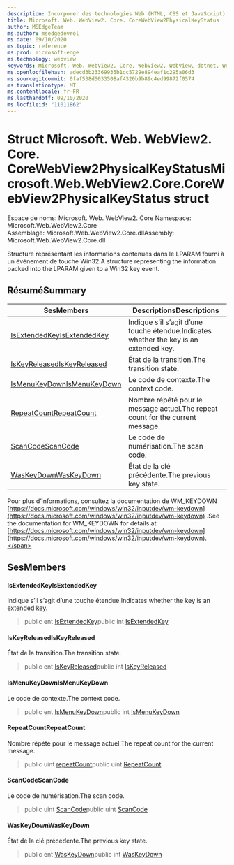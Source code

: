 ```yaml
---
description: Incorporer des technologies Web (HTML, CSS et JavaScript) dans vos applications natives avec le contrôle Microsoft Edge WebView2
title: Microsoft. Web. WebView2. Core. CoreWebView2PhysicalKeyStatus
author: MSEdgeTeam
ms.author: msedgedevrel
ms.date: 09/10/2020
ms.topic: reference
ms.prod: microsoft-edge
ms.technology: webview
keywords: Microsoft. Web. WebView2, Core, WebView2, WebView, dotnet, WPF, WinForms, application, Edge, CoreWebView2, CoreWebView2Controller, contrôle de navigateur, Edge html, Microsoft. Web. WebView2. Core. CoreWebView2PhysicalKeyStatus
ms.openlocfilehash: adecd3b23369935b1dc5729e894eaf1c295a06d3
ms.sourcegitcommit: 0faf538d5033508af4320b9b89c4ed99872f0574
ms.translationtype: MT
ms.contentlocale: fr-FR
ms.lasthandoff: 09/10/2020
ms.locfileid: "11011862"
---
```

# <span data-ttu-id="e1188-104">Struct Microsoft. Web. WebView2. Core. CoreWebView2PhysicalKeyStatus</span><span class="sxs-lookup"><span data-stu-id="e1188-104">Microsoft.Web.WebView2.Core.CoreWebView2PhysicalKeyStatus struct</span></span> 

<span data-ttu-id="e1188-105">Espace de noms: Microsoft. Web. WebView2. Core </span><span class="sxs-lookup"><span data-stu-id="e1188-105">Namespace: Microsoft.Web.WebView2.Core</span></span>\
<span data-ttu-id="e1188-106">Assemblage: Microsoft.Web.WebView2.Core.dll</span><span class="sxs-lookup"><span data-stu-id="e1188-106">Assembly: Microsoft.Web.WebView2.Core.dll</span></span>

<span data-ttu-id="e1188-107">Structure représentant les informations contenues dans le LPARAM fourni à un événement de touche Win32.</span><span class="sxs-lookup"><span data-stu-id="e1188-107">A structure representing the information packed into the LPARAM given to a Win32 key event.</span></span>

## <span data-ttu-id="e1188-108">Résumé</span><span class="sxs-lookup"><span data-stu-id="e1188-108">Summary</span></span>

 <span data-ttu-id="e1188-109">Ses</span><span class="sxs-lookup"><span data-stu-id="e1188-109">Members</span></span>                        | <span data-ttu-id="e1188-110">Descriptions</span><span class="sxs-lookup"><span data-stu-id="e1188-110">Descriptions</span></span>
--------------------------------|---------------------------------------------
[<span data-ttu-id="e1188-111">IsExtendedKey</span><span class="sxs-lookup"><span data-stu-id="e1188-111">IsExtendedKey</span></span>](#isextendedkey) | <span data-ttu-id="e1188-112">Indique s’il s’agit d’une touche étendue.</span><span class="sxs-lookup"><span data-stu-id="e1188-112">Indicates whether the key is an extended key.</span></span>
[<span data-ttu-id="e1188-113">IsKeyReleased</span><span class="sxs-lookup"><span data-stu-id="e1188-113">IsKeyReleased</span></span>](#iskeyreleased) | <span data-ttu-id="e1188-114">État de la transition.</span><span class="sxs-lookup"><span data-stu-id="e1188-114">The transition state.</span></span>
[<span data-ttu-id="e1188-115">IsMenuKeyDown</span><span class="sxs-lookup"><span data-stu-id="e1188-115">IsMenuKeyDown</span></span>](#ismenukeydown) | <span data-ttu-id="e1188-116">Le code de contexte.</span><span class="sxs-lookup"><span data-stu-id="e1188-116">The context code.</span></span>
[<span data-ttu-id="e1188-117">RepeatCount</span><span class="sxs-lookup"><span data-stu-id="e1188-117">RepeatCount</span></span>](#repeatcount) | <span data-ttu-id="e1188-118">Nombre répété pour le message actuel.</span><span class="sxs-lookup"><span data-stu-id="e1188-118">The repeat count for the current message.</span></span>
[<span data-ttu-id="e1188-119">ScanCode</span><span class="sxs-lookup"><span data-stu-id="e1188-119">ScanCode</span></span>](#scancode) | <span data-ttu-id="e1188-120">Le code de numérisation.</span><span class="sxs-lookup"><span data-stu-id="e1188-120">The scan code.</span></span>
[<span data-ttu-id="e1188-121">WasKeyDown</span><span class="sxs-lookup"><span data-stu-id="e1188-121">WasKeyDown</span></span>](#waskeydown) | <span data-ttu-id="e1188-122">État de la clé précédente.</span><span class="sxs-lookup"><span data-stu-id="e1188-122">The previous key state.</span></span>

<span data-ttu-id="e1188-123">Pour plus d’informations, consultez la documentation de WM_KEYDOWN [https://docs.microsoft.com/windows/win32/inputdev/wm-keydown](https://docs.microsoft.com/windows/win32/inputdev/wm-keydown) .</span><span class="sxs-lookup"><span data-stu-id="e1188-123">See the documentation for WM_KEYDOWN for details at [https://docs.microsoft.com/windows/win32/inputdev/wm-keydown](https://docs.microsoft.com/windows/win32/inputdev/wm-keydown).</span></span>

## <span data-ttu-id="e1188-124">Ses</span><span class="sxs-lookup"><span data-stu-id="e1188-124">Members</span></span>

#### <span data-ttu-id="e1188-125">IsExtendedKey</span><span class="sxs-lookup"><span data-stu-id="e1188-125">IsExtendedKey</span></span> 

<span data-ttu-id="e1188-126">Indique s’il s’agit d’une touche étendue.</span><span class="sxs-lookup"><span data-stu-id="e1188-126">Indicates whether the key is an extended key.</span></span>

> <span data-ttu-id="e1188-127">public ent [IsExtendedKey](#isextendedkey)</span><span class="sxs-lookup"><span data-stu-id="e1188-127">public int [IsExtendedKey](#isextendedkey)</span></span>

#### <span data-ttu-id="e1188-128">IsKeyReleased</span><span class="sxs-lookup"><span data-stu-id="e1188-128">IsKeyReleased</span></span> 

<span data-ttu-id="e1188-129">État de la transition.</span><span class="sxs-lookup"><span data-stu-id="e1188-129">The transition state.</span></span>

> <span data-ttu-id="e1188-130">public ent [IsKeyReleased](#iskeyreleased)</span><span class="sxs-lookup"><span data-stu-id="e1188-130">public int [IsKeyReleased](#iskeyreleased)</span></span>

#### <span data-ttu-id="e1188-131">IsMenuKeyDown</span><span class="sxs-lookup"><span data-stu-id="e1188-131">IsMenuKeyDown</span></span> 

<span data-ttu-id="e1188-132">Le code de contexte.</span><span class="sxs-lookup"><span data-stu-id="e1188-132">The context code.</span></span>

> <span data-ttu-id="e1188-133">public ent [IsMenuKeyDown](#ismenukeydown)</span><span class="sxs-lookup"><span data-stu-id="e1188-133">public int [IsMenuKeyDown](#ismenukeydown)</span></span>

#### <span data-ttu-id="e1188-134">RepeatCount</span><span class="sxs-lookup"><span data-stu-id="e1188-134">RepeatCount</span></span> 

<span data-ttu-id="e1188-135">Nombre répété pour le message actuel.</span><span class="sxs-lookup"><span data-stu-id="e1188-135">The repeat count for the current message.</span></span>

> <span data-ttu-id="e1188-136">public uint [repeatCount](#repeatcount)</span><span class="sxs-lookup"><span data-stu-id="e1188-136">public uint [RepeatCount](#repeatcount)</span></span>

#### <span data-ttu-id="e1188-137">ScanCode</span><span class="sxs-lookup"><span data-stu-id="e1188-137">ScanCode</span></span> 

<span data-ttu-id="e1188-138">Le code de numérisation.</span><span class="sxs-lookup"><span data-stu-id="e1188-138">The scan code.</span></span>

> <span data-ttu-id="e1188-139">public uint [ScanCode](#scancode)</span><span class="sxs-lookup"><span data-stu-id="e1188-139">public uint [ScanCode](#scancode)</span></span>

#### <span data-ttu-id="e1188-140">WasKeyDown</span><span class="sxs-lookup"><span data-stu-id="e1188-140">WasKeyDown</span></span> 

<span data-ttu-id="e1188-141">État de la clé précédente.</span><span class="sxs-lookup"><span data-stu-id="e1188-141">The previous key state.</span></span>

> <span data-ttu-id="e1188-142">public ent [WasKeyDown](#waskeydown)</span><span class="sxs-lookup"><span data-stu-id="e1188-142">public int [WasKeyDown](#waskeydown)</span></span>

